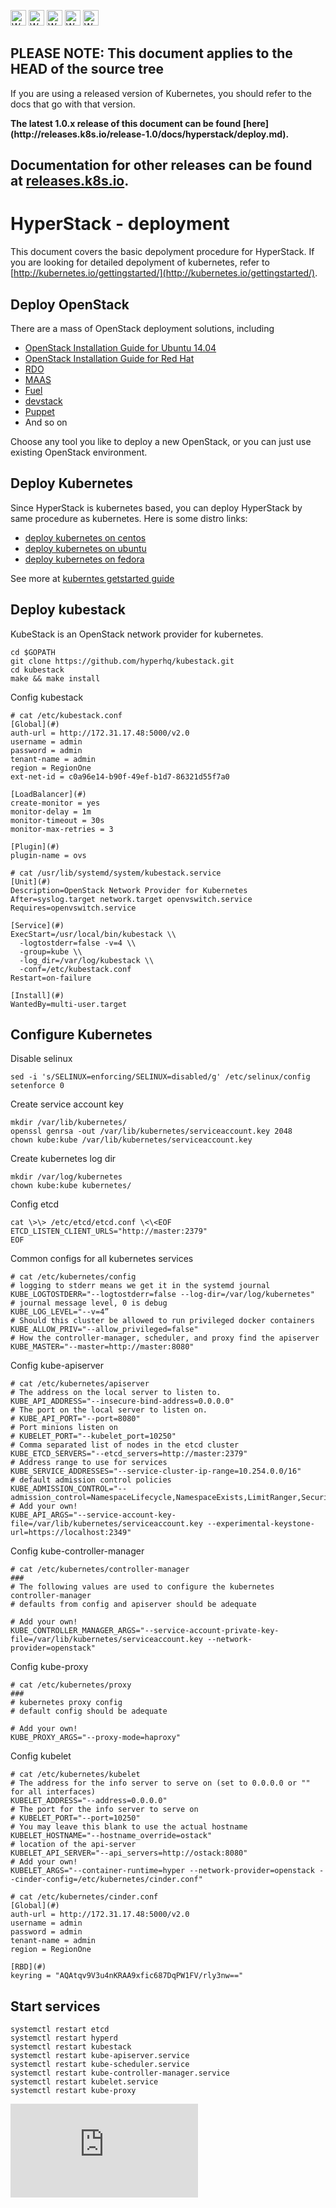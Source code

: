 <!-- BEGIN MUNGE: UNVERSIONED_WARNING -->

<!-- BEGIN STRIP_FOR_RELEASE -->

<img src="http://kubernetes.io/img/warning.png" alt="WARNING"
     width="25" height="25">
<img src="http://kubernetes.io/img/warning.png" alt="WARNING"
     width="25" height="25">
<img src="http://kubernetes.io/img/warning.png" alt="WARNING"
     width="25" height="25">
<img src="http://kubernetes.io/img/warning.png" alt="WARNING"
     width="25" height="25">
<img src="http://kubernetes.io/img/warning.png" alt="WARNING"
     width="25" height="25">

<h2>PLEASE NOTE: This document applies to the HEAD of the source tree</h2>

If you are using a released version of Kubernetes, you should
refer to the docs that go with that version.

<strong>
The latest 1.0.x release of this document can be found
[here](http://releases.k8s.io/release-1.0/docs/hyperstack/deploy.md).

Documentation for other releases can be found at
[releases.k8s.io](http://releases.k8s.io).
</strong>
--

<!-- END STRIP_FOR_RELEASE -->

<!-- END MUNGE: UNVERSIONED_WARNING -->

# HyperStack - deployment

This document covers the basic depolyment procedure for HyperStack. If you are looking for detailed depolyment of kubernetes, refer to [http://kubernetes.io/gettingstarted/](http://kubernetes.io/gettingstarted/).

## Deploy OpenStack

There are a mass of OpenStack deployment solutions, including

* [OpenStack Installation Guide for Ubuntu 14.04](http://docs.openstack.org/kilo/install-guide/install/apt/content/)
* [OpenStack Installation Guide for Red Hat](http://docs.openstack.org/kilo/install-guide/install/yum/content/)
* [RDO](https://www.rdoproject.org/Main_Page)
* [MAAS](http://www.ubuntu.com/download/cloud/install-ubuntu-openstack)
* [Fuel](https://www.mirantis.com/products/mirantis-openstack-software/)
* [devstack](http://docs.openstack.org/developer/devstack/)
* [Puppet](https://github.com/puppetlabs/puppetlabs-openstack)
* And so on

Choose any tool you like to deploy a new OpenStack, or you can just use existing  OpenStack environment.

## Deploy Kubernetes

Since HyperStack is kubernetes based, you can deploy HyperStack by same procedure as kubernetes. Here is some distro links:

* [deploy kubernetes on centos](../../docs/getting-started-guides/centos/centos_manual_config.md)
* [deploy kubernetes on ubuntu](../../docs/getting-started-guides/ubuntu.md)
* [deploy kubernetes on fedora](../../docs/getting-started-guides/fedora/fedora_manual_config.md)

See more at [kuberntes getstarted guide](../../docs/getting-started-guides/)

## Deploy kubestack

KubeStack is an OpenStack network provider for kubernetes.

```shell
cd $GOPATH
git clone https://github.com/hyperhq/kubestack.git
cd kubestack
make && make install
```

Config kubestack

```shell
# cat /etc/kubestack.conf
[Global](#)
auth-url = http://172.31.17.48:5000/v2.0
username = admin
password = admin
tenant-name = admin
region = RegionOne
ext-net-id = c0a96e14-b90f-49ef-b1d7-86321d55f7a0

[LoadBalancer](#)
create-monitor = yes
monitor-delay = 1m
monitor-timeout = 30s
monitor-max-retries = 3

[Plugin](#)
plugin-name = ovs
```

```shell
# cat /usr/lib/systemd/system/kubestack.service
[Unit](#)
Description=OpenStack Network Provider for Kubernetes
After=syslog.target network.target openvswitch.service
Requires=openvswitch.service

[Service](#)
ExecStart=/usr/local/bin/kubestack \\
  -logtostderr=false -v=4 \\
  -group=kube \\
  -log_dir=/var/log/kubestack \\
  -conf=/etc/kubestack.conf
Restart=on-failure

[Install](#)
WantedBy=multi-user.target
```

## Configure Kubernetes

Disable selinux

```shell
sed -i 's/SELINUX=enforcing/SELINUX=disabled/g' /etc/selinux/config
setenforce 0
```

Create service account key

```shell
mkdir /var/lib/kubernetes/
openssl genrsa -out /var/lib/kubernetes/serviceaccount.key 2048
chown kube:kube /var/lib/kubernetes/serviceaccount.key
```

Create kubernetes log dir

```shell
mkdir /var/log/kubernetes
chown kube:kube kubernetes/
```

Config etcd

```shell
cat \>\> /etc/etcd/etcd.conf \<\<EOF
ETCD_LISTEN_CLIENT_URLS="http://master:2379"
EOF
```

Common configs for all kubernetes services

```shell
# cat /etc/kubernetes/config
# logging to stderr means we get it in the systemd journal
KUBE_LOGTOSTDERR="--logtostderr=false --log-dir=/var/log/kubernetes"
# journal message level, 0 is debug
KUBE_LOG_LEVEL="--v=4”
# Should this cluster be allowed to run privileged docker containers
KUBE_ALLOW_PRIV="--allow_privileged=false"
# How the controller-manager, scheduler, and proxy find the apiserver
KUBE_MASTER="--master=http://master:8080"
```

Config kube-apiserver

```
# cat /etc/kubernetes/apiserver
# The address on the local server to listen to.
KUBE_API_ADDRESS="--insecure-bind-address=0.0.0.0"
# The port on the local server to listen on.
# KUBE_API_PORT="--port=8080"
# Port minions listen on
# KUBELET_PORT="--kubelet_port=10250"
# Comma separated list of nodes in the etcd cluster
KUBE_ETCD_SERVERS="--etcd_servers=http://master:2379"
# Address range to use for services
KUBE_SERVICE_ADDRESSES="--service-cluster-ip-range=10.254.0.0/16"
# default admission control policies
KUBE_ADMISSION_CONTROL="--admission_control=NamespaceLifecycle,NamespaceExists,LimitRanger,SecurityContextDeny,ServiceAccount,ResourceQuota"
# Add your own!
KUBE_API_ARGS="--service-account-key-file=/var/lib/kubernetes/serviceaccount.key --experimental-keystone-url=https://localhost:2349"
```

Config kube-controller-manager

```shell
# cat /etc/kubernetes/controller-manager
### 
# The following values are used to configure the kubernetes controller-manager
# defaults from config and apiserver should be adequate

# Add your own!
KUBE_CONTROLLER_MANAGER_ARGS="--service-account-private-key-file=/var/lib/kubernetes/serviceaccount.key --network-provider=openstack"
```

Config kube-proxy

```shell
# cat /etc/kubernetes/proxy
### 
# kubernetes proxy config
# default config should be adequate

# Add your own!
KUBE_PROXY_ARGS="--proxy-mode=haproxy"
```

Config kubelet

```shell
# cat /etc/kubernetes/kubelet
# The address for the info server to serve on (set to 0.0.0.0 or "" for all interfaces)
KUBELET_ADDRESS="--address=0.0.0.0"
# The port for the info server to serve on
# KUBELET_PORT="--port=10250"
# You may leave this blank to use the actual hostname
KUBELET_HOSTNAME="--hostname_override=ostack"
# location of the api-server
KUBELET_API_SERVER="--api_servers=http://ostack:8080"
# Add your own!
KUBELET_ARGS="--container-runtime=hyper --network-provider=openstack --cinder-config=/etc/kubernetes/cinder.conf"

# cat /etc/kubernetes/cinder.conf
[Global](#)
auth-url = http://172.31.17.48:5000/v2.0
username = admin
password = admin
tenant-name = admin
region = RegionOne

[RBD](#)
keyring = "AQAtqv9V3u4nKRAA9xfic687DqPW1FV/rly3nw=="
```

## Start services

```shell
systemctl restart etcd
systemctl restart hyperd
systemctl restart kubestack
systemctl restart kube-apiserver.service
systemctl restart kube-scheduler.service
systemctl restart kube-controller-manager.service
systemctl restart kubelet.service
systemctl restart kube-proxy
````

<!-- BEGIN MUNGE: GENERATED_ANALYTICS -->
[![Analytics](https://kubernetes-site.appspot.com/UA-36037335-10/GitHub/docs/hyperstack/deploy.md?pixel)]()
<!-- END MUNGE: GENERATED_ANALYTICS -->
